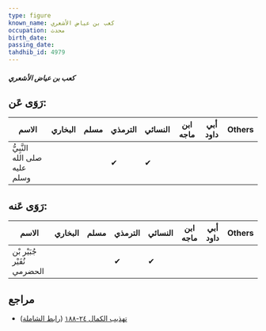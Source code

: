 ```yaml
---
type: figure
known_name: كعب بن عياض الأشعري
occupation: محدث
birth_date:
passing_date:
tahdhib_id: 4979
---
```

##### كعب بن عياض الأشعري

## رَوَى عَن:
| الاسم                         | البخاري | مسلم | الترمذي | النسائي | ابن ماجه | أبي داود | Others |
| ----------------------------- | ------- | ---- | ------- | ------- | -------- | -------- | ------ |
| النَّبِيُّ صلى الله عليه وسلم |         |      | ✔       | ✔       |          |          |        |
## رَوَى عَنه:
| الاسم                       | البخاري | مسلم | الترمذي | النسائي | ابن ماجه | أبي داود | Others |
| --------------------------- | ------- | ---- | ------- | ------- | -------- | -------- | ------ |
| جُبَيْر بْن نُفَيْر الحضرمي |         |      | ✔       | ✔       |          |          |        |
## مراجع
- [تهذيب الكمال ٢٤-١٨٨](obsidian://open?vault=Tahdhib-al-Kamal&file=Figures/٤٩٧٩-كعب%20بن%20عياض%20الأشعري) ([رابط الشاملة](https://shamela.ws/book/3722/12700))